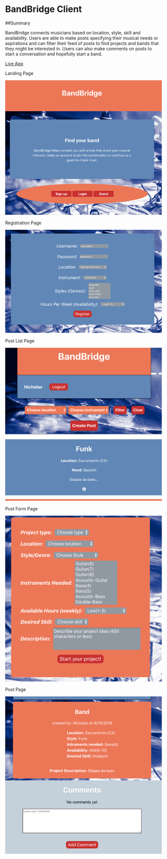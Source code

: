 BandBridge Client
=================

##Summary

BandBridge connects musicians based on location, style, skill and availability. Users are able to make posts specifying their musical needs or aspirations and can filter their feed of posts to find projects and bands that they might be interested in. Users can also make comments on posts to start a conversation and hopefully start a band.

[Live App](https://band-bridge.ygnick.now.sh/)


Landing Page

![Landing page image](./screenshots/LandingPage.png "Landing page")

Registration Page

![Registration Page](./screenshots/RegistrationPage.png "Registration page")

Post List Page

![Post list page image](./screenshots/PostListPage.png "Post list page")

Post Form Page

![Post form page image](./screenshots/PostFormPage.png "Post form page")

Post Page

![Post page image](./screenshots/PostPage.png "Post page")
